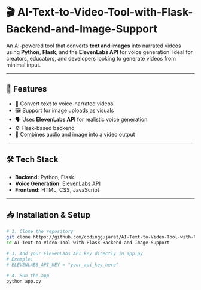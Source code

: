 # 🎬 AI-Text-to-Video-Tool-with-Flask-Backend-and-Image-Support

An AI-powered tool that converts **text and images** into narrated videos using **Python**, **Flask**, and the **ElevenLabs API** for voice generation. Ideal for creators, educators, and developers looking to generate videos from minimal input.

---

## 🚀 Features

- 📝 Convert **text** to voice-narrated videos
- 🖼️ Support for image uploads as visuals
- 🗣️ Uses **ElevenLabs API** for realistic voice generation
- ⚙️ Flask-based backend
- 🎥 Combines audio and image into a video output

---

## 🛠 Tech Stack

- **Backend:** Python, Flask  
- **Voice Generation:** [ElevenLabs API](https://www.elevenlabs.io/)  
- **Frontend:** HTML, CSS, JavaScript  

---

## 📥 Installation & Setup

```bash
# 1. Clone the repository
git clone https://github.com/codinggujarat/AI-Text-to-Video-Tool-with-Flask-Backend-and-Image-Support.git
cd AI-Text-to-Video-Tool-with-Flask-Backend-and-Image-Support

# 3. Add your ElevenLabs API key directly in app.py
# Example:
# ELEVENLABS_API_KEY = "your_api_key_here"

# 4. Run the app
python app.py
